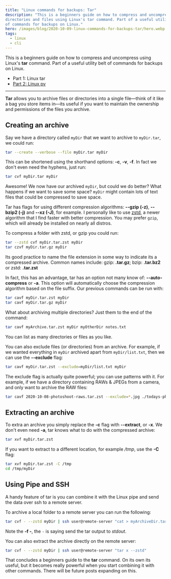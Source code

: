 ```yaml
---
title: "Linux commands for backups: Tar"
description: "This is a beginners guide on how to compress and uncompress
directories and files using Linux's tar command. Part of a useful utility belt
of commands for backups on Linux."
hero: /images/blog/2020-10-09-linux-commands-for-backups-tar/hero.webp
tags:
  - linux
  - cli
---
```


This is a beginners guide on how to compress and uncompress using Linux's
__tar__ command. Part of a useful utility belt of commands for backups on Linux.

* Part 1: Linux tar
* [Part 2: Linux pv](/blog/linux-commands-for-backups-pv/)

<hr class="-short-within-content">

__Tar__ allows you to archive files or directories into a single file—think of
it like a bag you store items in—its useful if you want to maintain the
ownership and permissions of the files you archive.

## Creating an archive

Say we have a directory called  `myDir` that we want to archive to  `myDir.tar`,
we could run:

```bash
tar --create --verbose --file myDir.tar myDir
```

This can be shortened using the shorthand options: __-c__, __-v__, __-f__.
In fact we don't even need the hyphens, just run:

```bash
tar cvf myDir.tar myDir
```

Awesome! We now have our archived `myDir`, but could we do better? What happens
if we want to save some space?  `myDir` might contain lots of text files that
could be compressed to save space.

Tar has flags for using different compression algorithms: __--gzip (-z)__,
__--bzip2 (-j)__ and __--xz (-J)__, for example. I personally like to use
[zstd][1], a newer algorithm that I find faster with better compression. You may
prefer `gzip`, which will already be installed on nearly all distros.

To compress a folder with zstd, or gzip you could run:

```bash
tar --zstd cvf myDir.tar.zst myDir
tar czvf myDir.tar.gz myDir
```

Its good practice to name the file extension in some way to indicate its a
compressed archive. Common names include: gzip: __.tar.gz__; bzip:
__.tar.bz2__ or zstd: __.tar.zst__

In fact, this has an advantage, tar has an option not many know of:
__--auto-compress__ or __-a__. This option will automatically choose the
compression algorithm based on the file suffix. Our previous commands can be run
with:

```bash
tar cavf myDir.tar.zst myDir
tar cavf myDir.tar.gz myDir
```

What about archiving multiple directories? Just them to the end of the
command:

```bash
tar cavf myArchive.tar.zst myDir myOtherDir notes.txt
```

You can list as many directories or files as you like.

You can also exclude files (or directories) from an archive. For example, if we
wanted everything in `myDir` archived apart from `myDir/list.txt`, then we can
use the __--exclude__ flag:

```bash
tar cavf myDir.tar.zst --exclude=myDir/list.txt myDir
```

The exclude flag is actually quite powerful; you can use patterns with it. For
example, if we have a directory containing RAWs & JPEGs from a camera, and only
want to archive the RAW files:

```bash
tar cavf 2020-10-08-photoshoot-raws.tar.zst --exclude=*.jpg ./todays-photoshoot
```

## Extracting an archive

To extra an archive you simply replace the __-c__ flag with __--extract__, or
__-x__. We don't even need __-a__, tar knows what to do with the compressed
archive:

```bash
tar xvf myDir.tar.zst
```

If you want to extract to a different location, for example _/tmp_, use the
__-C__ flag:

```bash
tar xvf myDir.tar.zst -C /tmp
cd /tmp/myDir
```

## Using Pipe and SSH

A handy feature of tar is you can combine it with the Linux pipe and send
the data over ssh to a remote server.

To archive a local folder to a remote server you can run the following:

```bash
tar cvf - --zstd myDir | ssh user@remote-server "cat > myArchiveDir.tar.zst"
```

Note the __-f -__, the `-` is saying send the tar output to _stdout_.

You can also extract the archive directly on the remote server:

```bash
tar cvf - --zstd myDir | ssh user@remote-server "tar x --zstd"
```


That concludes a beginners guide to the __tar__ command. On its own its useful,
but it becomes really powerful when you start combining it with other commands.
There will be future posts expanding on this.


[1]: https://engineering.fb.com/core-data/smaller-and-faster-data-compression-with-zstandard/
